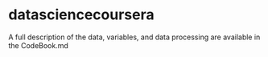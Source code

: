 # datasciencecoursera

A full description of the data, variables, and data processing are available in the CodeBook.md
